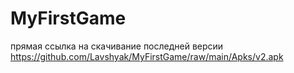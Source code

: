# MyFirstGame
прямая ссылка на скачивание последней версии https://github.com/Lavshyak/MyFirstGame/raw/main/Apks/v2.apk
